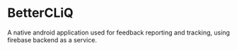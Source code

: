 # BetterCLiQ
A native android application used for feedback reporting and tracking, using firebase backend as a service. 
